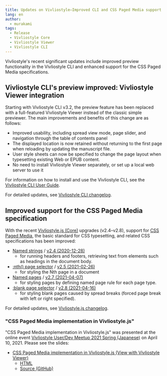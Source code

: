 ```yaml
---
title: Updates on Vivliostyle—Improved CLI and CSS Paged Media support
lang: en
author:
  - murakami
tags:
  - Release
  - Vivliostyle Core
  - Vivliostyle Viewer
  - Vivliostyle CLI
---
```


Vivliostyle's recent significant updates include improved preview functionality in the Vivliostyle CLI and enhanced support for the CSS Paged Media specifications.

## Vivliostyle CLI's preview improved: Vivliostyle Viewer integration

Starting with Vivliostyle CLI v3.2, the preview feature has been replaced with a full-featured Vivliostyle Viewer instead of the classic simple previewer. The main improvements and benefits of this change are as follows:

- Improved usability, including spread view mode, page slider, and navigation through the table of contents panel
- The displayed location is now retained without returning to the first page when reloading by updating the manuscript file.
- User style sheets can now be specified to change the page layout when typesetting existing Web or EPUB content.
- No need to install Vivliostyle Viewer separately, or set up a local web server to use it

For information on how to install and use the Vivliostyle CLI, see the [Vivliostyle CLI User Guide](https://docs.vivliostyle.org/#/vivliostyle-cli).

For detailed updates, see [Vivliostyle CLI changelog](https://github.com/vivliostyle/vivliostyle-cli/blob/main/CHANGELOG.md).


## Improved support for the CSS Paged Media specification

With the recent [Vivliostyle.js (Core)](https://github.com/vivliostyle/vivliostyle.js) upgrades (v2.4–v2.8), support for [CSS Paged Media](https://www.w3.org/TR/css-page-3/), the basic standard for CSS typesetting, and related CSS specifications has been improved:

- [Named strings](https://www.w3.org/TR/css-gcpm-3/#named-strings) / [v2.4 (2020-12-28)](https://github.com/vivliostyle/vivliostyle.js/blob/master/CHANGELOG.md#240-2020-12-28)
  - for running headers and footers, retrieving text from elements such as headings in the document body.
- [:nth() page selector](https://www.w3.org/TR/css-gcpm-3/#document-page-selectors) / [v2.5 (2021-02-26)](https://github.com/vivliostyle/vivliostyle.js/blob/master/CHANGELOG.md#250-2021-02-26)
  - for styling the Nth page in a document
- [Named pages](https://www.w3.org/TR/css-page-3/#using-named-pages) / [v2.7 (2021-04-07)](https://github.com/vivliostyle/vivliostyle.js/blob/master/CHANGELOG.md#270-2021-04-07)
  - for styling pages by defining named page rule for each page type.
- [:blank page selector](https://www.w3.org/TR/css-page-3/#blank-pseudo) / [v2.8 (2021-04-16)](https://github.com/vivliostyle/vivliostyle.js/blob/master/CHANGELOG.md#280-2021-04-16)
  - for styling blank pages caused by spread breaks (forced page break with left or right specified).

For detailed updates, see [Vivliostyle.js changelog](https://github.com/vivliostyle/vivliostyle.js/blob/master/CHANGELOG.md).


### "CSS Paged Media implementation in Vivliostyle.js"

"CSS Paged Media implementation in Vivliostyle.js" was presented at the online event [Vivliostyle User/Dev Meetup 2021 Spring (Japanese)](https://vivliostyle.connpass.com/event/208401/) on April 10, 2021. Please see the slides:

- [CSS Paged Media implementation in Vivliostyle.js (View with Vivliostyle Viewer)](https://bit.ly/vivliostyle202104en)
  - [HTML](https://vivliostyle.github.io/vivliostyle_doc/en/events/vivliostyle-css-paged-media-20210410/slide.html)
  - [Source (GitHub)](https://github.com/vivliostyle/vivliostyle_doc/tree/gh-pages/en/events/vivliostyle-css-paged-media-20210410)
